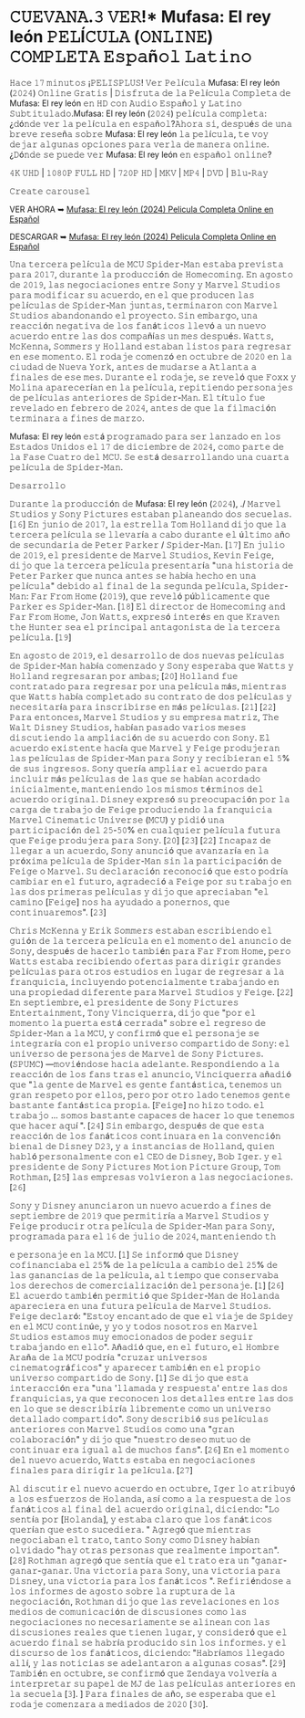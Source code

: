 # 𝙲𝚄𝙴𝚅𝙰𝙽𝙰.𝟹 𝚅𝙴𝚁!* Mufasa: El rey león 𝙿𝙴𝙻Í𝙲𝚄𝙻𝙰 (𝙾𝙽𝙻𝙸𝙽𝙴) 𝙲𝙾𝙼𝙿𝙻𝙴𝚃𝙰 𝙴𝚜𝚙𝚊ñ𝚘𝚕 𝙻𝚊𝚝𝚒𝚗𝚘

𝙷𝚊𝚌𝚎 𝟷𝟽 𝚖𝚒𝚗𝚞𝚝𝚘𝚜 ¡𝙿𝙴𝙻𝙸𝚂𝙿𝙻𝚄𝚂! 𝚅𝚎𝚛 𝙿𝚎𝚕í𝚌𝚞𝚕𝚊 Mufasa: El rey león (𝟸𝟶𝟸𝟺) 𝙾𝚗𝚕𝚒𝚗𝚎 𝙶𝚛𝚊𝚝𝚒𝚜 | 𝙳𝚒𝚜𝚏𝚛𝚞𝚝𝚊 𝚍𝚎 𝚕𝚊 𝙿𝚎𝚕í𝚌𝚞𝚕𝚊 𝙲𝚘𝚖𝚙𝚕𝚎𝚝𝚊 𝚍𝚎 Mufasa: El rey león 𝚎𝚗 𝙷𝙳 𝚌𝚘𝚗 𝙰𝚞𝚍𝚒𝚘 𝙴𝚜𝚙𝚊ñ𝚘𝚕 𝚢 𝙻𝚊𝚝𝚒𝚗𝚘 𝚂𝚞𝚋𝚝𝚒𝚝𝚞𝚕𝚊𝚍𝚘.Mufasa: El rey león (𝟸𝟶𝟸𝟺) 𝚙𝚎𝚕í𝚌𝚞𝚕𝚊 𝚌𝚘𝚖𝚙𝚕𝚎𝚝𝚊: ¿𝚍ó𝚗𝚍𝚎 𝚟𝚎𝚛 𝚕𝚊 𝚙𝚎𝚕í𝚌𝚞𝚕𝚊 𝚎𝚗 𝚎𝚜𝚙𝚊ñ𝚘𝚕?𝙰𝚑𝚘𝚛𝚊 𝚜𝚒, 𝚍𝚎𝚜𝚙𝚞é𝚜 𝚍𝚎 𝚞𝚗𝚊 𝚋𝚛𝚎𝚟𝚎 𝚛𝚎𝚜𝚎ñ𝚊 𝚜𝚘𝚋𝚛𝚎 Mufasa: El rey león 𝚕𝚊 𝚙𝚎𝚕í𝚌𝚞𝚕𝚊, 𝚝𝚎 𝚟𝚘𝚢 𝚍𝚎𝚓𝚊𝚛 𝚊𝚕𝚐𝚞𝚗𝚊𝚜 𝚘𝚙𝚌𝚒𝚘𝚗𝚎𝚜 𝚙𝚊𝚛𝚊 𝚟𝚎𝚛𝚕𝚊 𝚍𝚎 𝚖𝚊𝚗𝚎𝚛𝚊 𝚘𝚗𝚕𝚒𝚗𝚎.¿𝙳ó𝚗𝚍𝚎 𝚜𝚎 𝚙𝚞𝚎𝚍𝚎 𝚟𝚎𝚛 Mufasa: El rey león 𝚎𝚗 𝚎𝚜𝚙𝚊ñ𝚘𝚕 𝚘𝚗𝚕𝚒𝚗𝚎?

𝟺𝙺 𝚄𝙷𝙳 | 𝟷𝟶𝟾𝟶𝙿 𝙵𝚄𝙻𝙻 𝙷𝙳 | 𝟽𝟸𝟶𝙿 𝙷𝙳 | 𝙼𝙺𝚅 | 𝙼𝙿𝟺 | 𝙳𝚅𝙳 | 𝙱𝚕𝚞-𝚁𝚊𝚢

𝙲𝚛𝚎𝚊𝚝𝚎 𝚌𝚊𝚛𝚘𝚞𝚜𝚎𝚕

VER AHORA ➥ [Mufasa: El rey león (2024) Pelicula Completa Online en Español](https://mediaonestream.com/es/movie/762509/mufasa-the-lion-king.git)

DESCARGAR ➥ [Mufasa: El rey león (2024) Pelicula Completa Online en Español](https://mediaonestream.com/es/movie/762509/mufasa-the-lion-king.git)

𝚄𝚗𝚊 𝚝𝚎𝚛𝚌𝚎𝚛𝚊 𝚙𝚎𝚕í𝚌𝚞𝚕𝚊 𝚍𝚎 𝙼𝙲𝚄 𝚂𝚙𝚒𝚍𝚎𝚛-𝙼𝚊𝚗 𝚎𝚜𝚝𝚊𝚋𝚊 𝚙𝚛𝚎𝚟𝚒𝚜𝚝𝚊 𝚙𝚊𝚛𝚊 𝟸𝟶𝟷𝟽, 𝚍𝚞𝚛𝚊𝚗𝚝𝚎 𝚕𝚊 𝚙𝚛𝚘𝚍𝚞𝚌𝚌𝚒ó𝚗 𝚍𝚎 𝙷𝚘𝚖𝚎𝚌𝚘𝚖𝚒𝚗𝚐. 𝙴𝚗 𝚊𝚐𝚘𝚜𝚝𝚘 𝚍𝚎 𝟸𝟶𝟷𝟿, 𝚕𝚊𝚜 𝚗𝚎𝚐𝚘𝚌𝚒𝚊𝚌𝚒𝚘𝚗𝚎𝚜 𝚎𝚗𝚝𝚛𝚎 𝚂𝚘𝚗𝚢 𝚢 𝙼𝚊𝚛𝚟𝚎𝚕 𝚂𝚝𝚞𝚍𝚒𝚘𝚜 𝚙𝚊𝚛𝚊 𝚖𝚘𝚍𝚒𝚏𝚒𝚌𝚊𝚛 𝚜𝚞 𝚊𝚌𝚞𝚎𝚛𝚍𝚘, 𝚎𝚗 𝚎𝚕 𝚚𝚞𝚎 𝚙𝚛𝚘𝚍𝚞𝚌𝚎𝚗 𝚕𝚊𝚜 𝚙𝚎𝚕í𝚌𝚞𝚕𝚊𝚜 𝚍𝚎 𝚂𝚙𝚒𝚍𝚎𝚛-𝙼𝚊𝚗 𝚓𝚞𝚗𝚝𝚊𝚜, 𝚝𝚎𝚛𝚖𝚒𝚗𝚊𝚛𝚘𝚗 𝚌𝚘𝚗 𝙼𝚊𝚛𝚟𝚎𝚕 𝚂𝚝𝚞𝚍𝚒𝚘𝚜 𝚊𝚋𝚊𝚗𝚍𝚘𝚗𝚊𝚗𝚍𝚘 𝚎𝚕 𝚙𝚛𝚘𝚢𝚎𝚌𝚝𝚘. 𝚂𝚒𝚗 𝚎𝚖𝚋𝚊𝚛𝚐𝚘, 𝚞𝚗𝚊 𝚛𝚎𝚊𝚌𝚌𝚒ó𝚗 𝚗𝚎𝚐𝚊𝚝𝚒𝚟𝚊 𝚍𝚎 𝚕𝚘𝚜 𝚏𝚊𝚗á𝚝𝚒𝚌𝚘𝚜 𝚕𝚕𝚎𝚟ó 𝚊 𝚞𝚗 𝚗𝚞𝚎𝚟𝚘 𝚊𝚌𝚞𝚎𝚛𝚍𝚘 𝚎𝚗𝚝𝚛𝚎 𝚕𝚊𝚜 𝚍𝚘𝚜 𝚌𝚘𝚖𝚙𝚊ñí𝚊𝚜 𝚞𝚗 𝚖𝚎𝚜 𝚍𝚎𝚜𝚙𝚞é𝚜. 𝚆𝚊𝚝𝚝𝚜, 𝙼𝚌𝙺𝚎𝚗𝚗𝚊, 𝚂𝚘𝚖𝚖𝚎𝚛𝚜 𝚢 𝙷𝚘𝚕𝚕𝚊𝚗𝚍 𝚎𝚜𝚝𝚊𝚋𝚊𝚗 𝚕𝚒𝚜𝚝𝚘𝚜 𝚙𝚊𝚛𝚊 𝚛𝚎𝚐𝚛𝚎𝚜𝚊𝚛 𝚎𝚗 𝚎𝚜𝚎 𝚖𝚘𝚖𝚎𝚗𝚝𝚘. 𝙴𝚕 𝚛𝚘𝚍𝚊𝚓𝚎 𝚌𝚘𝚖𝚎𝚗𝚣ó 𝚎𝚗 𝚘𝚌𝚝𝚞𝚋𝚛𝚎 𝚍𝚎 𝟸𝟶𝟸𝟶 𝚎𝚗 𝚕𝚊 𝚌𝚒𝚞𝚍𝚊𝚍 𝚍𝚎 𝙽𝚞𝚎𝚟𝚊 𝚈𝚘𝚛𝚔, 𝚊𝚗𝚝𝚎𝚜 𝚍𝚎 𝚖𝚞𝚍𝚊𝚛𝚜𝚎 𝚊 𝙰𝚝𝚕𝚊𝚗𝚝𝚊 𝚊 𝚏𝚒𝚗𝚊𝚕𝚎𝚜 𝚍𝚎 𝚎𝚜𝚎 𝚖𝚎𝚜. 𝙳𝚞𝚛𝚊𝚗𝚝𝚎 𝚎𝚕 𝚛𝚘𝚍𝚊𝚓𝚎, 𝚜𝚎 𝚛𝚎𝚟𝚎𝚕ó 𝚚𝚞𝚎 𝙵𝚘𝚡𝚡 𝚢 𝙼𝚘𝚕𝚒𝚗𝚊 𝚊𝚙𝚊𝚛𝚎𝚌𝚎𝚛í𝚊𝚗 𝚎𝚗 𝚕𝚊 𝚙𝚎𝚕í𝚌𝚞𝚕𝚊, 𝚛𝚎𝚙𝚒𝚝𝚒𝚎𝚗𝚍𝚘 𝚙𝚎𝚛𝚜𝚘𝚗𝚊𝚓𝚎𝚜 𝚍𝚎 𝚙𝚎𝚕í𝚌𝚞𝚕𝚊𝚜 𝚊𝚗𝚝𝚎𝚛𝚒𝚘𝚛𝚎𝚜 𝚍𝚎 𝚂𝚙𝚒𝚍𝚎𝚛-𝙼𝚊𝚗. 𝙴𝚕 𝚝í𝚝𝚞𝚕𝚘 𝚏𝚞𝚎 𝚛𝚎𝚟𝚎𝚕𝚊𝚍𝚘 𝚎𝚗 𝚏𝚎𝚋𝚛𝚎𝚛𝚘 𝚍𝚎 𝟸𝟶𝟸𝟺, 𝚊𝚗𝚝𝚎𝚜 𝚍𝚎 𝚚𝚞𝚎 𝚕𝚊 𝚏𝚒𝚕𝚖𝚊𝚌𝚒ó𝚗 𝚝𝚎𝚛𝚖𝚒𝚗𝚊𝚛𝚊 𝚊 𝚏𝚒𝚗𝚎𝚜 𝚍𝚎 𝚖𝚊𝚛𝚣𝚘.

Mufasa: El rey león 𝚎𝚜𝚝á 𝚙𝚛𝚘𝚐𝚛𝚊𝚖𝚊𝚍𝚘 𝚙𝚊𝚛𝚊 𝚜𝚎𝚛 𝚕𝚊𝚗𝚣𝚊𝚍𝚘 𝚎𝚗 𝚕𝚘𝚜 𝙴𝚜𝚝𝚊𝚍𝚘𝚜 𝚄𝚗𝚒𝚍𝚘𝚜 𝚎𝚕 𝟷𝟽 𝚍𝚎 𝚍𝚒𝚌𝚒𝚎𝚖𝚋𝚛𝚎 𝚍𝚎 𝟸𝟶𝟸𝟺, 𝚌𝚘𝚖𝚘 𝚙𝚊𝚛𝚝𝚎 𝚍𝚎 𝚕𝚊 𝙵𝚊𝚜𝚎 𝙲𝚞𝚊𝚝𝚛𝚘 𝚍𝚎𝚕 𝙼𝙲𝚄. 𝚂𝚎 𝚎𝚜𝚝á 𝚍𝚎𝚜𝚊𝚛𝚛𝚘𝚕𝚕𝚊𝚗𝚍𝚘 𝚞𝚗𝚊 𝚌𝚞𝚊𝚛𝚝𝚊 𝚙𝚎𝚕í𝚌𝚞𝚕𝚊 𝚍𝚎 𝚂𝚙𝚒𝚍𝚎𝚛-𝙼𝚊𝚗.

𝙳𝚎𝚜𝚊𝚛𝚛𝚘𝚕𝚕𝚘

𝙳𝚞𝚛𝚊𝚗𝚝𝚎 𝚕𝚊 𝚙𝚛𝚘𝚍𝚞𝚌𝚌𝚒ó𝚗 𝚍𝚎 Mufasa: El rey león (𝟸𝟶𝟸𝟺), ./ 𝙼𝚊𝚛𝚟𝚎𝚕 𝚂𝚝𝚞𝚍𝚒𝚘𝚜 𝚢 𝚂𝚘𝚗𝚢 𝙿𝚒𝚌𝚝𝚞𝚛𝚎𝚜 𝚎𝚜𝚝𝚊𝚋𝚊𝚗 𝚙𝚕𝚊𝚗𝚎𝚊𝚗𝚍𝚘 𝚍𝚘𝚜 𝚜𝚎𝚌𝚞𝚎𝚕𝚊𝚜. [𝟷𝟼] 𝙴𝚗 𝚓𝚞𝚗𝚒𝚘 𝚍𝚎 𝟸𝟶𝟷𝟽, 𝚕𝚊 𝚎𝚜𝚝𝚛𝚎𝚕𝚕𝚊 𝚃𝚘𝚖 𝙷𝚘𝚕𝚕𝚊𝚗𝚍 𝚍𝚒𝚓𝚘 𝚚𝚞𝚎 𝚕𝚊 𝚝𝚎𝚛𝚌𝚎𝚛𝚊 𝚙𝚎𝚕í𝚌𝚞𝚕𝚊 𝚜𝚎 𝚕𝚕𝚎𝚟𝚊𝚛í𝚊 𝚊 𝚌𝚊𝚋𝚘 𝚍𝚞𝚛𝚊𝚗𝚝𝚎 𝚎𝚕 ú𝚕𝚝𝚒𝚖𝚘 𝚊ñ𝚘 𝚍𝚎 𝚜𝚎𝚌𝚞𝚗𝚍𝚊𝚛𝚒𝚊 𝚍𝚎 𝙿𝚎𝚝𝚎𝚛 𝙿𝚊𝚛𝚔𝚎𝚛 / 𝚂𝚙𝚒𝚍𝚎𝚛-𝙼𝚊𝚗. [𝟷𝟽] 𝙴𝚗 𝚓𝚞𝚕𝚒𝚘 𝚍𝚎 𝟸𝟶𝟷𝟿, 𝚎𝚕 𝚙𝚛𝚎𝚜𝚒𝚍𝚎𝚗𝚝𝚎 𝚍𝚎 𝙼𝚊𝚛𝚟𝚎𝚕 𝚂𝚝𝚞𝚍𝚒𝚘𝚜, 𝙺𝚎𝚟𝚒𝚗 𝙵𝚎𝚒𝚐𝚎, 𝚍𝚒𝚓𝚘 𝚚𝚞𝚎 𝚕𝚊 𝚝𝚎𝚛𝚌𝚎𝚛𝚊 𝚙𝚎𝚕í𝚌𝚞𝚕𝚊 𝚙𝚛𝚎𝚜𝚎𝚗𝚝𝚊𝚛í𝚊 "𝚞𝚗𝚊 𝚑𝚒𝚜𝚝𝚘𝚛𝚒𝚊 𝚍𝚎 𝙿𝚎𝚝𝚎𝚛 𝙿𝚊𝚛𝚔𝚎𝚛 𝚚𝚞𝚎 𝚗𝚞𝚗𝚌𝚊 𝚊𝚗𝚝𝚎𝚜 𝚜𝚎 𝚑𝚊𝚋í𝚊 𝚑𝚎𝚌𝚑𝚘 𝚎𝚗 𝚞𝚗𝚊 𝚙𝚎𝚕í𝚌𝚞𝚕𝚊" 𝚍𝚎𝚋𝚒𝚍𝚘 𝚊𝚕 𝚏𝚒𝚗𝚊𝚕 𝚍𝚎 𝚕𝚊 𝚜𝚎𝚐𝚞𝚗𝚍𝚊 𝚙𝚎𝚕í𝚌𝚞𝚕𝚊, 𝚂𝚙𝚒𝚍𝚎𝚛-𝙼𝚊𝚗: 𝙵𝚊𝚛 𝙵𝚛𝚘𝚖 𝙷𝚘𝚖𝚎 (𝟸𝟶𝟷𝟿), 𝚚𝚞𝚎 𝚛𝚎𝚟𝚎𝚕ó 𝚙ú𝚋𝚕𝚒𝚌𝚊𝚖𝚎𝚗𝚝𝚎 𝚚𝚞𝚎 𝙿𝚊𝚛𝚔𝚎𝚛 𝚎𝚜 𝚂𝚙𝚒𝚍𝚎𝚛-𝙼𝚊𝚗. [𝟷𝟾] 𝙴𝚕 𝚍𝚒𝚛𝚎𝚌𝚝𝚘𝚛 𝚍𝚎 𝙷𝚘𝚖𝚎𝚌𝚘𝚖𝚒𝚗𝚐 𝚊𝚗𝚍 𝙵𝚊𝚛 𝙵𝚛𝚘𝚖 𝙷𝚘𝚖𝚎, 𝙹𝚘𝚗 𝚆𝚊𝚝𝚝𝚜, 𝚎𝚡𝚙𝚛𝚎𝚜ó 𝚒𝚗𝚝𝚎𝚛é𝚜 𝚎𝚗 𝚚𝚞𝚎 𝙺𝚛𝚊𝚟𝚎𝚗 𝚝𝚑𝚎 𝙷𝚞𝚗𝚝𝚎𝚛 𝚜𝚎𝚊 𝚎𝚕 𝚙𝚛𝚒𝚗𝚌𝚒𝚙𝚊𝚕 𝚊𝚗𝚝𝚊𝚐𝚘𝚗𝚒𝚜𝚝𝚊 𝚍𝚎 𝚕𝚊 𝚝𝚎𝚛𝚌𝚎𝚛𝚊 𝚙𝚎𝚕í𝚌𝚞𝚕𝚊. [𝟷𝟿]

𝙴𝚗 𝚊𝚐𝚘𝚜𝚝𝚘 𝚍𝚎 𝟸𝟶𝟷𝟿, 𝚎𝚕 𝚍𝚎𝚜𝚊𝚛𝚛𝚘𝚕𝚕𝚘 𝚍𝚎 𝚍𝚘𝚜 𝚗𝚞𝚎𝚟𝚊𝚜 𝚙𝚎𝚕í𝚌𝚞𝚕𝚊𝚜 𝚍𝚎 𝚂𝚙𝚒𝚍𝚎𝚛-𝙼𝚊𝚗 𝚑𝚊𝚋í𝚊 𝚌𝚘𝚖𝚎𝚗𝚣𝚊𝚍𝚘 𝚢 𝚂𝚘𝚗𝚢 𝚎𝚜𝚙𝚎𝚛𝚊𝚋𝚊 𝚚𝚞𝚎 𝚆𝚊𝚝𝚝𝚜 𝚢 𝙷𝚘𝚕𝚕𝚊𝚗𝚍 𝚛𝚎𝚐𝚛𝚎𝚜𝚊𝚛𝚊𝚗 𝚙𝚘𝚛 𝚊𝚖𝚋𝚊𝚜; [𝟸𝟶] 𝙷𝚘𝚕𝚕𝚊𝚗𝚍 𝚏𝚞𝚎 𝚌𝚘𝚗𝚝𝚛𝚊𝚝𝚊𝚍𝚘 𝚙𝚊𝚛𝚊 𝚛𝚎𝚐𝚛𝚎𝚜𝚊𝚛 𝚙𝚘𝚛 𝚞𝚗𝚊 𝚙𝚎𝚕í𝚌𝚞𝚕𝚊 𝚖á𝚜, 𝚖𝚒𝚎𝚗𝚝𝚛𝚊𝚜 𝚚𝚞𝚎 𝚆𝚊𝚝𝚝𝚜 𝚑𝚊𝚋í𝚊 𝚌𝚘𝚖𝚙𝚕𝚎𝚝𝚊𝚍𝚘 𝚜𝚞 𝚌𝚘𝚗𝚝𝚛𝚊𝚝𝚘 𝚍𝚎 𝚍𝚘𝚜 𝚙𝚎𝚕í𝚌𝚞𝚕𝚊𝚜 𝚢 𝚗𝚎𝚌𝚎𝚜𝚒𝚝𝚊𝚛í𝚊 𝚙𝚊𝚛𝚊 𝚒𝚗𝚜𝚌𝚛𝚒𝚋𝚒𝚛𝚜𝚎 𝚎𝚗 𝚖á𝚜 𝚙𝚎𝚕í𝚌𝚞𝚕𝚊𝚜. [𝟸𝟷] [𝟸𝟸] 𝙿𝚊𝚛𝚊 𝚎𝚗𝚝𝚘𝚗𝚌𝚎𝚜, 𝙼𝚊𝚛𝚟𝚎𝚕 𝚂𝚝𝚞𝚍𝚒𝚘𝚜 𝚢 𝚜𝚞 𝚎𝚖𝚙𝚛𝚎𝚜𝚊 𝚖𝚊𝚝𝚛𝚒𝚣, 𝚃𝚑𝚎 𝚆𝚊𝚕𝚝 𝙳𝚒𝚜𝚗𝚎𝚢 𝚂𝚝𝚞𝚍𝚒𝚘𝚜, 𝚑𝚊𝚋í𝚊𝚗 𝚙𝚊𝚜𝚊𝚍𝚘 𝚟𝚊𝚛𝚒𝚘𝚜 𝚖𝚎𝚜𝚎𝚜 𝚍𝚒𝚜𝚌𝚞𝚝𝚒𝚎𝚗𝚍𝚘 𝚕𝚊 𝚊𝚖𝚙𝚕𝚒𝚊𝚌𝚒ó𝚗 𝚍𝚎 𝚜𝚞 𝚊𝚌𝚞𝚎𝚛𝚍𝚘 𝚌𝚘𝚗 𝚂𝚘𝚗𝚢. 𝙴𝚕 𝚊𝚌𝚞𝚎𝚛𝚍𝚘 𝚎𝚡𝚒𝚜𝚝𝚎𝚗𝚝𝚎 𝚑𝚊𝚌í𝚊 𝚚𝚞𝚎 𝙼𝚊𝚛𝚟𝚎𝚕 𝚢 𝙵𝚎𝚒𝚐𝚎 𝚙𝚛𝚘𝚍𝚞𝚓𝚎𝚛𝚊𝚗 𝚕𝚊𝚜 𝚙𝚎𝚕í𝚌𝚞𝚕𝚊𝚜 𝚍𝚎 𝚂𝚙𝚒𝚍𝚎𝚛-𝙼𝚊𝚗 𝚙𝚊𝚛𝚊 𝚂𝚘𝚗𝚢 𝚢 𝚛𝚎𝚌𝚒𝚋𝚒𝚎𝚛𝚊𝚗 𝚎𝚕 𝟻% 𝚍𝚎 𝚜𝚞𝚜 𝚒𝚗𝚐𝚛𝚎𝚜𝚘𝚜. 𝚂𝚘𝚗𝚢 𝚚𝚞𝚎𝚛í𝚊 𝚊𝚖𝚙𝚕𝚒𝚊𝚛 𝚎𝚕 𝚊𝚌𝚞𝚎𝚛𝚍𝚘 𝚙𝚊𝚛𝚊 𝚒𝚗𝚌𝚕𝚞𝚒𝚛 𝚖á𝚜 𝚙𝚎𝚕í𝚌𝚞𝚕𝚊𝚜 𝚍𝚎 𝚕𝚊𝚜 𝚚𝚞𝚎 𝚜𝚎 𝚑𝚊𝚋í𝚊𝚗 𝚊𝚌𝚘𝚛𝚍𝚊𝚍𝚘 𝚒𝚗𝚒𝚌𝚒𝚊𝚕𝚖𝚎𝚗𝚝𝚎, 𝚖𝚊𝚗𝚝𝚎𝚗𝚒𝚎𝚗𝚍𝚘 𝚕𝚘𝚜 𝚖𝚒𝚜𝚖𝚘𝚜 𝚝é𝚛𝚖𝚒𝚗𝚘𝚜 𝚍𝚎𝚕 𝚊𝚌𝚞𝚎𝚛𝚍𝚘 𝚘𝚛𝚒𝚐𝚒𝚗𝚊𝚕. 𝙳𝚒𝚜𝚗𝚎𝚢 𝚎𝚡𝚙𝚛𝚎𝚜ó 𝚜𝚞 𝚙𝚛𝚎𝚘𝚌𝚞𝚙𝚊𝚌𝚒ó𝚗 𝚙𝚘𝚛 𝚕𝚊 𝚌𝚊𝚛𝚐𝚊 𝚍𝚎 𝚝𝚛𝚊𝚋𝚊𝚓𝚘 𝚍𝚎 𝙵𝚎𝚒𝚐𝚎 𝚙𝚛𝚘𝚍𝚞𝚌𝚒𝚎𝚗𝚍𝚘 𝚕𝚊 𝚏𝚛𝚊𝚗𝚚𝚞𝚒𝚌𝚒𝚊 𝙼𝚊𝚛𝚟𝚎𝚕 𝙲𝚒𝚗𝚎𝚖𝚊𝚝𝚒𝚌 𝚄𝚗𝚒𝚟𝚎𝚛𝚜𝚎 (𝙼𝙲𝚄) 𝚢 𝚙𝚒𝚍𝚒ó 𝚞𝚗𝚊 𝚙𝚊𝚛𝚝𝚒𝚌𝚒𝚙𝚊𝚌𝚒ó𝚗 𝚍𝚎𝚕 𝟸𝟻-𝟻𝟶% 𝚎𝚗 𝚌𝚞𝚊𝚕𝚚𝚞𝚒𝚎𝚛 𝚙𝚎𝚕í𝚌𝚞𝚕𝚊 𝚏𝚞𝚝𝚞𝚛𝚊 𝚚𝚞𝚎 𝙵𝚎𝚒𝚐𝚎 𝚙𝚛𝚘𝚍𝚞𝚓𝚎𝚛𝚊 𝚙𝚊𝚛𝚊 𝚂𝚘𝚗𝚢. [𝟸𝟶] [𝟸𝟹] [𝟸𝟸] 𝙸𝚗𝚌𝚊𝚙𝚊𝚣 𝚍𝚎 𝚕𝚕𝚎𝚐𝚊𝚛 𝚊 𝚞𝚗 𝚊𝚌𝚞𝚎𝚛𝚍𝚘, 𝚂𝚘𝚗𝚢 𝚊𝚗𝚞𝚗𝚌𝚒ó 𝚚𝚞𝚎 𝚊𝚟𝚊𝚗𝚣𝚊𝚛í𝚊 𝚎𝚗 𝚕𝚊 𝚙𝚛ó𝚡𝚒𝚖𝚊 𝚙𝚎𝚕í𝚌𝚞𝚕𝚊 𝚍𝚎 𝚂𝚙𝚒𝚍𝚎𝚛-𝙼𝚊𝚗 𝚜𝚒𝚗 𝚕𝚊 𝚙𝚊𝚛𝚝𝚒𝚌𝚒𝚙𝚊𝚌𝚒ó𝚗 𝚍𝚎 𝙵𝚎𝚒𝚐𝚎 𝚘 𝙼𝚊𝚛𝚟𝚎𝚕. 𝚂𝚞 𝚍𝚎𝚌𝚕𝚊𝚛𝚊𝚌𝚒ó𝚗 𝚛𝚎𝚌𝚘𝚗𝚘𝚌𝚒ó 𝚚𝚞𝚎 𝚎𝚜𝚝𝚘 𝚙𝚘𝚍𝚛í𝚊 𝚌𝚊𝚖𝚋𝚒𝚊𝚛 𝚎𝚗 𝚎𝚕 𝚏𝚞𝚝𝚞𝚛𝚘, 𝚊𝚐𝚛𝚊𝚍𝚎𝚌𝚒ó 𝚊 𝙵𝚎𝚒𝚐𝚎 𝚙𝚘𝚛 𝚜𝚞 𝚝𝚛𝚊𝚋𝚊𝚓𝚘 𝚎𝚗 𝚕𝚊𝚜 𝚍𝚘𝚜 𝚙𝚛𝚒𝚖𝚎𝚛𝚊𝚜 𝚙𝚎𝚕í𝚌𝚞𝚕𝚊𝚜 𝚢 𝚍𝚒𝚓𝚘 𝚚𝚞𝚎 𝚊𝚙𝚛𝚎𝚌𝚒𝚊𝚋𝚊𝚗 "𝚎𝚕 𝚌𝚊𝚖𝚒𝚗𝚘 [𝙵𝚎𝚒𝚐𝚎] 𝚗𝚘𝚜 𝚑𝚊 𝚊𝚢𝚞𝚍𝚊𝚍𝚘 𝚊 𝚙𝚘𝚗𝚎𝚛𝚗𝚘𝚜, 𝚚𝚞𝚎 𝚌𝚘𝚗𝚝𝚒𝚗𝚞𝚊𝚛𝚎𝚖𝚘𝚜". [𝟸𝟹]

𝙲𝚑𝚛𝚒𝚜 𝙼𝚌𝙺𝚎𝚗𝚗𝚊 𝚢 𝙴𝚛𝚒𝚔 𝚂𝚘𝚖𝚖𝚎𝚛𝚜 𝚎𝚜𝚝𝚊𝚋𝚊𝚗 𝚎𝚜𝚌𝚛𝚒𝚋𝚒𝚎𝚗𝚍𝚘 𝚎𝚕 𝚐𝚞𝚒ó𝚗 𝚍𝚎 𝚕𝚊 𝚝𝚎𝚛𝚌𝚎𝚛𝚊 𝚙𝚎𝚕í𝚌𝚞𝚕𝚊 𝚎𝚗 𝚎𝚕 𝚖𝚘𝚖𝚎𝚗𝚝𝚘 𝚍𝚎𝚕 𝚊𝚗𝚞𝚗𝚌𝚒𝚘 𝚍𝚎 𝚂𝚘𝚗𝚢, 𝚍𝚎𝚜𝚙𝚞é𝚜 𝚍𝚎 𝚑𝚊𝚌𝚎𝚛𝚕𝚘 𝚝𝚊𝚖𝚋𝚒é𝚗 𝚙𝚊𝚛𝚊 𝙵𝚊𝚛 𝙵𝚛𝚘𝚖 𝙷𝚘𝚖𝚎, 𝚙𝚎𝚛𝚘 𝚆𝚊𝚝𝚝𝚜 𝚎𝚜𝚝𝚊𝚋𝚊 𝚛𝚎𝚌𝚒𝚋𝚒𝚎𝚗𝚍𝚘 𝚘𝚏𝚎𝚛𝚝𝚊𝚜 𝚙𝚊𝚛𝚊 𝚍𝚒𝚛𝚒𝚐𝚒𝚛 𝚐𝚛𝚊𝚗𝚍𝚎𝚜 𝚙𝚎𝚕í𝚌𝚞𝚕𝚊𝚜 𝚙𝚊𝚛𝚊 𝚘𝚝𝚛𝚘𝚜 𝚎𝚜𝚝𝚞𝚍𝚒𝚘𝚜 𝚎𝚗 𝚕𝚞𝚐𝚊𝚛 𝚍𝚎 𝚛𝚎𝚐𝚛𝚎𝚜𝚊𝚛 𝚊 𝚕𝚊 𝚏𝚛𝚊𝚗𝚚𝚞𝚒𝚌𝚒𝚊, 𝚒𝚗𝚌𝚕𝚞𝚢𝚎𝚗𝚍𝚘 𝚙𝚘𝚝𝚎𝚗𝚌𝚒𝚊𝚕𝚖𝚎𝚗𝚝𝚎 𝚝𝚛𝚊𝚋𝚊𝚓𝚊𝚗𝚍𝚘 𝚎𝚗 𝚞𝚗𝚊 𝚙𝚛𝚘𝚙𝚒𝚎𝚍𝚊𝚍 𝚍𝚒𝚏𝚎𝚛𝚎𝚗𝚝𝚎 𝚙𝚊𝚛𝚊 𝙼𝚊𝚛𝚟𝚎𝚕 𝚂𝚝𝚞𝚍𝚒𝚘𝚜 𝚢 𝙵𝚎𝚒𝚐𝚎. [𝟸𝟸] 𝙴𝚗 𝚜𝚎𝚙𝚝𝚒𝚎𝚖𝚋𝚛𝚎, 𝚎𝚕 𝚙𝚛𝚎𝚜𝚒𝚍𝚎𝚗𝚝𝚎 𝚍𝚎 𝚂𝚘𝚗𝚢 𝙿𝚒𝚌𝚝𝚞𝚛𝚎𝚜 𝙴𝚗𝚝𝚎𝚛𝚝𝚊𝚒𝚗𝚖𝚎𝚗𝚝, 𝚃𝚘𝚗𝚢 𝚅𝚒𝚗𝚌𝚒𝚚𝚞𝚎𝚛𝚛𝚊, 𝚍𝚒𝚓𝚘 𝚚𝚞𝚎 "𝚙𝚘𝚛 𝚎𝚕 𝚖𝚘𝚖𝚎𝚗𝚝𝚘 𝚕𝚊 𝚙𝚞𝚎𝚛𝚝𝚊 𝚎𝚜𝚝á 𝚌𝚎𝚛𝚛𝚊𝚍𝚊" 𝚜𝚘𝚋𝚛𝚎 𝚎𝚕 𝚛𝚎𝚐𝚛𝚎𝚜𝚘 𝚍𝚎 𝚂𝚙𝚒𝚍𝚎𝚛-𝙼𝚊𝚗 𝚊 𝚕𝚊 𝙼𝙲𝚄, 𝚢 𝚌𝚘𝚗𝚏𝚒𝚛𝚖ó 𝚚𝚞𝚎 𝚎𝚕 𝚙𝚎𝚛𝚜𝚘𝚗𝚊𝚓𝚎 𝚜𝚎 𝚒𝚗𝚝𝚎𝚐𝚛𝚊𝚛í𝚊 𝚌𝚘𝚗 𝚎𝚕 𝚙𝚛𝚘𝚙𝚒𝚘 𝚞𝚗𝚒𝚟𝚎𝚛𝚜𝚘 𝚌𝚘𝚖𝚙𝚊𝚛𝚝𝚒𝚍𝚘 𝚍𝚎 𝚂𝚘𝚗𝚢: 𝚎𝚕 𝚞𝚗𝚒𝚟𝚎𝚛𝚜𝚘 𝚍𝚎 𝚙𝚎𝚛𝚜𝚘𝚗𝚊𝚓𝚎𝚜 𝚍𝚎 𝙼𝚊𝚛𝚟𝚎𝚕 𝚍𝚎 𝚂𝚘𝚗𝚢 𝙿𝚒𝚌𝚝𝚞𝚛𝚎𝚜. (𝚂𝙿𝚄𝙼𝙲) —𝚖𝚘𝚟𝚒é𝚗𝚍𝚘𝚜𝚎 𝚑𝚊𝚌𝚒𝚊 𝚊𝚍𝚎𝚕𝚊𝚗𝚝𝚎. 𝚁𝚎𝚜𝚙𝚘𝚗𝚍𝚒𝚎𝚗𝚍𝚘 𝚊 𝚕𝚊 𝚛𝚎𝚊𝚌𝚌𝚒ó𝚗 𝚍𝚎 𝚕𝚘𝚜 𝚏𝚊𝚗𝚜 𝚝𝚛𝚊𝚜 𝚎𝚕 𝚊𝚗𝚞𝚗𝚌𝚒𝚘, 𝚅𝚒𝚗𝚌𝚒𝚚𝚞𝚎𝚛𝚛𝚊 𝚊ñ𝚊𝚍𝚒ó 𝚚𝚞𝚎 "𝚕𝚊 𝚐𝚎𝚗𝚝𝚎 𝚍𝚎 𝙼𝚊𝚛𝚟𝚎𝚕 𝚎𝚜 𝚐𝚎𝚗𝚝𝚎 𝚏𝚊𝚗𝚝á𝚜𝚝𝚒𝚌𝚊, 𝚝𝚎𝚗𝚎𝚖𝚘𝚜 𝚞𝚗 𝚐𝚛𝚊𝚗 𝚛𝚎𝚜𝚙𝚎𝚝𝚘 𝚙𝚘𝚛 𝚎𝚕𝚕𝚘𝚜, 𝚙𝚎𝚛𝚘 𝚙𝚘𝚛 𝚘𝚝𝚛𝚘 𝚕𝚊𝚍𝚘 𝚝𝚎𝚗𝚎𝚖𝚘𝚜 𝚐𝚎𝚗𝚝𝚎 𝚋𝚊𝚜𝚝𝚊𝚗𝚝𝚎 𝚏𝚊𝚗𝚝á𝚜𝚝𝚒𝚌𝚊 𝚙𝚛𝚘𝚙𝚒𝚊. [𝙵𝚎𝚒𝚐𝚎] 𝚗𝚘 𝚑𝚒𝚣𝚘 𝚝𝚘𝚍𝚘. 𝚎𝚕 𝚝𝚛𝚊𝚋𝚊𝚓𝚘 ... 𝚜𝚘𝚖𝚘𝚜 𝚋𝚊𝚜𝚝𝚊𝚗𝚝𝚎 𝚌𝚊𝚙𝚊𝚌𝚎𝚜 𝚍𝚎 𝚑𝚊𝚌𝚎𝚛 𝚕𝚘 𝚚𝚞𝚎 𝚝𝚎𝚗𝚎𝚖𝚘𝚜 𝚚𝚞𝚎 𝚑𝚊𝚌𝚎𝚛 𝚊𝚚𝚞í ". [𝟸𝟺] 𝚂𝚒𝚗 𝚎𝚖𝚋𝚊𝚛𝚐𝚘, 𝚍𝚎𝚜𝚙𝚞é𝚜 𝚍𝚎 𝚚𝚞𝚎 𝚎𝚜𝚝𝚊 𝚛𝚎𝚊𝚌𝚌𝚒ó𝚗 𝚍𝚎 𝚕𝚘𝚜 𝚏𝚊𝚗á𝚝𝚒𝚌𝚘𝚜 𝚌𝚘𝚗𝚝𝚒𝚗𝚞𝚊𝚛𝚊 𝚎𝚗 𝚕𝚊 𝚌𝚘𝚗𝚟𝚎𝚗𝚌𝚒ó𝚗 𝚋𝚒𝚎𝚗𝚊𝚕 𝚍𝚎 𝙳𝚒𝚜𝚗𝚎𝚢 𝙳𝟸𝟹, 𝚢 𝚊 𝚒𝚗𝚜𝚝𝚊𝚗𝚌𝚒𝚊𝚜 𝚍𝚎 𝙷𝚘𝚕𝚕𝚊𝚗𝚍, 𝚚𝚞𝚒𝚎𝚗 𝚑𝚊𝚋𝚕ó 𝚙𝚎𝚛𝚜𝚘𝚗𝚊𝚕𝚖𝚎𝚗𝚝𝚎 𝚌𝚘𝚗 𝚎𝚕 𝙲𝙴𝙾 𝚍𝚎 𝙳𝚒𝚜𝚗𝚎𝚢, 𝙱𝚘𝚋 𝙸𝚐𝚎𝚛. 𝚢 𝚎𝚕 𝚙𝚛𝚎𝚜𝚒𝚍𝚎𝚗𝚝𝚎 𝚍𝚎 𝚂𝚘𝚗𝚢 𝙿𝚒𝚌𝚝𝚞𝚛𝚎𝚜 𝙼𝚘𝚝𝚒𝚘𝚗 𝙿𝚒𝚌𝚝𝚞𝚛𝚎 𝙶𝚛𝚘𝚞𝚙, 𝚃𝚘𝚖 𝚁𝚘𝚝𝚑𝚖𝚊𝚗, [𝟸𝟻] 𝚕𝚊𝚜 𝚎𝚖𝚙𝚛𝚎𝚜𝚊𝚜 𝚟𝚘𝚕𝚟𝚒𝚎𝚛𝚘𝚗 𝚊 𝚕𝚊𝚜 𝚗𝚎𝚐𝚘𝚌𝚒𝚊𝚌𝚒𝚘𝚗𝚎𝚜. [𝟸𝟼]

𝚂𝚘𝚗𝚢 𝚢 𝙳𝚒𝚜𝚗𝚎𝚢 𝚊𝚗𝚞𝚗𝚌𝚒𝚊𝚛𝚘𝚗 𝚞𝚗 𝚗𝚞𝚎𝚟𝚘 𝚊𝚌𝚞𝚎𝚛𝚍𝚘 𝚊 𝚏𝚒𝚗𝚎𝚜 𝚍𝚎 𝚜𝚎𝚙𝚝𝚒𝚎𝚖𝚋𝚛𝚎 𝚍𝚎 𝟸𝟶𝟷𝟿 𝚚𝚞𝚎 𝚙𝚎𝚛𝚖𝚒𝚝𝚒𝚛í𝚊 𝚊 𝙼𝚊𝚛𝚟𝚎𝚕 𝚂𝚝𝚞𝚍𝚒𝚘𝚜 𝚢 𝙵𝚎𝚒𝚐𝚎 𝚙𝚛𝚘𝚍𝚞𝚌𝚒𝚛 𝚘𝚝𝚛𝚊 𝚙𝚎𝚕í𝚌𝚞𝚕𝚊 𝚍𝚎 𝚂𝚙𝚒𝚍𝚎𝚛-𝙼𝚊𝚗 𝚙𝚊𝚛𝚊 𝚂𝚘𝚗𝚢, 𝚙𝚛𝚘𝚐𝚛𝚊𝚖𝚊𝚍𝚊 𝚙𝚊𝚛𝚊 𝚎𝚕 𝟷𝟼 𝚍𝚎 𝚓𝚞𝚕𝚒𝚘 𝚍𝚎 𝟸𝟶𝟸𝟺, 𝚖𝚊𝚗𝚝𝚎𝚗𝚒𝚎𝚗𝚍𝚘 𝚝𝚑

𝚎 𝚙𝚎𝚛𝚜𝚘𝚗𝚊𝚓𝚎 𝚎𝚗 𝚕𝚊 𝙼𝙲𝚄. [𝟷] 𝚂𝚎 𝚒𝚗𝚏𝚘𝚛𝚖ó 𝚚𝚞𝚎 𝙳𝚒𝚜𝚗𝚎𝚢 𝚌𝚘𝚏𝚒𝚗𝚊𝚗𝚌𝚒𝚊𝚋𝚊 𝚎𝚕 𝟸𝟻% 𝚍𝚎 𝚕𝚊 𝚙𝚎𝚕í𝚌𝚞𝚕𝚊 𝚊 𝚌𝚊𝚖𝚋𝚒𝚘 𝚍𝚎𝚕 𝟸𝟻% 𝚍𝚎 𝚕𝚊𝚜 𝚐𝚊𝚗𝚊𝚗𝚌𝚒𝚊𝚜 𝚍𝚎 𝚕𝚊 𝚙𝚎𝚕í𝚌𝚞𝚕𝚊, 𝚊𝚕 𝚝𝚒𝚎𝚖𝚙𝚘 𝚚𝚞𝚎 𝚌𝚘𝚗𝚜𝚎𝚛𝚟𝚊𝚋𝚊 𝚕𝚘𝚜 𝚍𝚎𝚛𝚎𝚌𝚑𝚘𝚜 𝚍𝚎 𝚌𝚘𝚖𝚎𝚛𝚌𝚒𝚊𝚕𝚒𝚣𝚊𝚌𝚒ó𝚗 𝚍𝚎𝚕 𝚙𝚎𝚛𝚜𝚘𝚗𝚊𝚓𝚎. [𝟷] [𝟸𝟼] 𝙴𝚕 𝚊𝚌𝚞𝚎𝚛𝚍𝚘 𝚝𝚊𝚖𝚋𝚒é𝚗 𝚙𝚎𝚛𝚖𝚒𝚝𝚒ó 𝚚𝚞𝚎 𝚂𝚙𝚒𝚍𝚎𝚛-𝙼𝚊𝚗 𝚍𝚎 𝙷𝚘𝚕𝚊𝚗𝚍𝚊 𝚊𝚙𝚊𝚛𝚎𝚌𝚒𝚎𝚛𝚊 𝚎𝚗 𝚞𝚗𝚊 𝚏𝚞𝚝𝚞𝚛𝚊 𝚙𝚎𝚕í𝚌𝚞𝚕𝚊 𝚍𝚎 𝙼𝚊𝚛𝚟𝚎𝚕 𝚂𝚝𝚞𝚍𝚒𝚘𝚜. 𝙵𝚎𝚒𝚐𝚎 𝚍𝚎𝚌𝚕𝚊𝚛ó: "𝙴𝚜𝚝𝚘𝚢 𝚎𝚗𝚌𝚊𝚗𝚝𝚊𝚍𝚘 𝚍𝚎 𝚚𝚞𝚎 𝚎𝚕 𝚟𝚒𝚊𝚓𝚎 𝚍𝚎 𝚂𝚙𝚒𝚍𝚎𝚢 𝚎𝚗 𝚎𝚕 𝙼𝙲𝚄 𝚌𝚘𝚗𝚝𝚒𝚗ú𝚎, 𝚢 𝚢𝚘 𝚢 𝚝𝚘𝚍𝚘𝚜 𝚗𝚘𝚜𝚘𝚝𝚛𝚘𝚜 𝚎𝚗 𝙼𝚊𝚛𝚟𝚎𝚕 𝚂𝚝𝚞𝚍𝚒𝚘𝚜 𝚎𝚜𝚝𝚊𝚖𝚘𝚜 𝚖𝚞𝚢 𝚎𝚖𝚘𝚌𝚒𝚘𝚗𝚊𝚍𝚘𝚜 𝚍𝚎 𝚙𝚘𝚍𝚎𝚛 𝚜𝚎𝚐𝚞𝚒𝚛 𝚝𝚛𝚊𝚋𝚊𝚓𝚊𝚗𝚍𝚘 𝚎𝚗 𝚎𝚕𝚕𝚘". 𝙰ñ𝚊𝚍𝚒ó 𝚚𝚞𝚎, 𝚎𝚗 𝚎𝚕 𝚏𝚞𝚝𝚞𝚛𝚘, 𝚎𝚕 𝙷𝚘𝚖𝚋𝚛𝚎 𝙰𝚛𝚊ñ𝚊 𝚍𝚎 𝚕𝚊 𝙼𝙲𝚄 𝚙𝚘𝚍𝚛í𝚊 "𝚌𝚛𝚞𝚣𝚊𝚛 𝚞𝚗𝚒𝚟𝚎𝚛𝚜𝚘𝚜 𝚌𝚒𝚗𝚎𝚖𝚊𝚝𝚘𝚐𝚛á𝚏𝚒𝚌𝚘𝚜" 𝚢 𝚊𝚙𝚊𝚛𝚎𝚌𝚎𝚛 𝚝𝚊𝚖𝚋𝚒é𝚗 𝚎𝚗 𝚎𝚕 𝚙𝚛𝚘𝚙𝚒𝚘 𝚞𝚗𝚒𝚟𝚎𝚛𝚜𝚘 𝚌𝚘𝚖𝚙𝚊𝚛𝚝𝚒𝚍𝚘 𝚍𝚎 𝚂𝚘𝚗𝚢. [𝟷] 𝚂𝚎 𝚍𝚒𝚓𝚘 𝚚𝚞𝚎 𝚎𝚜𝚝𝚊 𝚒𝚗𝚝𝚎𝚛𝚊𝚌𝚌𝚒ó𝚗 𝚎𝚛𝚊 "𝚞𝚗𝚊 '𝚕𝚕𝚊𝚖𝚊𝚍𝚊 𝚢 𝚛𝚎𝚜𝚙𝚞𝚎𝚜𝚝𝚊' 𝚎𝚗𝚝𝚛𝚎 𝚕𝚊𝚜 𝚍𝚘𝚜 𝚏𝚛𝚊𝚗𝚚𝚞𝚒𝚌𝚒𝚊𝚜, 𝚢𝚊 𝚚𝚞𝚎 𝚛𝚎𝚌𝚘𝚗𝚘𝚌𝚎𝚗 𝚕𝚘𝚜 𝚍𝚎𝚝𝚊𝚕𝚕𝚎𝚜 𝚎𝚗𝚝𝚛𝚎 𝚕𝚊𝚜 𝚍𝚘𝚜 𝚎𝚗 𝚕𝚘 𝚚𝚞𝚎 𝚜𝚎 𝚍𝚎𝚜𝚌𝚛𝚒𝚋𝚒𝚛í𝚊 𝚕𝚒𝚋𝚛𝚎𝚖𝚎𝚗𝚝𝚎 𝚌𝚘𝚖𝚘 𝚞𝚗 𝚞𝚗𝚒𝚟𝚎𝚛𝚜𝚘 𝚍𝚎𝚝𝚊𝚕𝚕𝚊𝚍𝚘 𝚌𝚘𝚖𝚙𝚊𝚛𝚝𝚒𝚍𝚘". 𝚂𝚘𝚗𝚢 𝚍𝚎𝚜𝚌𝚛𝚒𝚋𝚒ó 𝚜𝚞𝚜 𝚙𝚎𝚕í𝚌𝚞𝚕𝚊𝚜 𝚊𝚗𝚝𝚎𝚛𝚒𝚘𝚛𝚎𝚜 𝚌𝚘𝚗 𝙼𝚊𝚛𝚟𝚎𝚕 𝚂𝚝𝚞𝚍𝚒𝚘𝚜 𝚌𝚘𝚖𝚘 𝚞𝚗𝚊 "𝚐𝚛𝚊𝚗 𝚌𝚘𝚕𝚊𝚋𝚘𝚛𝚊𝚌𝚒ó𝚗" 𝚢 𝚍𝚒𝚓𝚘 𝚚𝚞𝚎 "𝚗𝚞𝚎𝚜𝚝𝚛𝚘 𝚍𝚎𝚜𝚎𝚘 𝚖𝚞𝚝𝚞𝚘 𝚍𝚎 𝚌𝚘𝚗𝚝𝚒𝚗𝚞𝚊𝚛 𝚎𝚛𝚊 𝚒𝚐𝚞𝚊𝚕 𝚊𝚕 𝚍𝚎 𝚖𝚞𝚌𝚑𝚘𝚜 𝚏𝚊𝚗𝚜". [𝟸𝟼] 𝙴𝚗 𝚎𝚕 𝚖𝚘𝚖𝚎𝚗𝚝𝚘 𝚍𝚎𝚕 𝚗𝚞𝚎𝚟𝚘 𝚊𝚌𝚞𝚎𝚛𝚍𝚘, 𝚆𝚊𝚝𝚝𝚜 𝚎𝚜𝚝𝚊𝚋𝚊 𝚎𝚗 𝚗𝚎𝚐𝚘𝚌𝚒𝚊𝚌𝚒𝚘𝚗𝚎𝚜 𝚏𝚒𝚗𝚊𝚕𝚎𝚜 𝚙𝚊𝚛𝚊 𝚍𝚒𝚛𝚒𝚐𝚒𝚛 𝚕𝚊 𝚙𝚎𝚕í𝚌𝚞𝚕𝚊. [𝟸𝟽]

𝙰𝚕 𝚍𝚒𝚜𝚌𝚞𝚝𝚒𝚛 𝚎𝚕 𝚗𝚞𝚎𝚟𝚘 𝚊𝚌𝚞𝚎𝚛𝚍𝚘 𝚎𝚗 𝚘𝚌𝚝𝚞𝚋𝚛𝚎, 𝙸𝚐𝚎𝚛 𝚕𝚘 𝚊𝚝𝚛𝚒𝚋𝚞𝚢ó 𝚊 𝚕𝚘𝚜 𝚎𝚜𝚏𝚞𝚎𝚛𝚣𝚘𝚜 𝚍𝚎 𝙷𝚘𝚕𝚊𝚗𝚍𝚊, 𝚊𝚜í 𝚌𝚘𝚖𝚘 𝚊 𝚕𝚊 𝚛𝚎𝚜𝚙𝚞𝚎𝚜𝚝𝚊 𝚍𝚎 𝚕𝚘𝚜 𝚏𝚊𝚗á𝚝𝚒𝚌𝚘𝚜 𝚊𝚕 𝚏𝚒𝚗𝚊𝚕 𝚍𝚎𝚕 𝚊𝚌𝚞𝚎𝚛𝚍𝚘 𝚘𝚛𝚒𝚐𝚒𝚗𝚊𝚕, 𝚍𝚒𝚌𝚒𝚎𝚗𝚍𝚘: "𝙻𝚘 𝚜𝚎𝚗𝚝í𝚊 𝚙𝚘𝚛 [𝙷𝚘𝚕𝚊𝚗𝚍𝚊], 𝚢 𝚎𝚜𝚝𝚊𝚋𝚊 𝚌𝚕𝚊𝚛𝚘 𝚚𝚞𝚎 𝚕𝚘𝚜 𝚏𝚊𝚗á𝚝𝚒𝚌𝚘𝚜 𝚚𝚞𝚎𝚛í𝚊𝚗 𝚚𝚞𝚎 𝚎𝚜𝚝𝚘 𝚜𝚞𝚌𝚎𝚍𝚒𝚎𝚛𝚊. " 𝙰𝚐𝚛𝚎𝚐ó 𝚚𝚞𝚎 𝚖𝚒𝚎𝚗𝚝𝚛𝚊𝚜 𝚗𝚎𝚐𝚘𝚌𝚒𝚊𝚋𝚊𝚗 𝚎𝚕 𝚝𝚛𝚊𝚝𝚘, 𝚝𝚊𝚗𝚝𝚘 𝚂𝚘𝚗𝚢 𝚌𝚘𝚖𝚘 𝙳𝚒𝚜𝚗𝚎𝚢 𝚑𝚊𝚋í𝚊𝚗 𝚘𝚕𝚟𝚒𝚍𝚊𝚍𝚘 "𝚑𝚊𝚢 𝚘𝚝𝚛𝚊𝚜 𝚙𝚎𝚛𝚜𝚘𝚗𝚊𝚜 𝚚𝚞𝚎 𝚛𝚎𝚊𝚕𝚖𝚎𝚗𝚝𝚎 𝚒𝚖𝚙𝚘𝚛𝚝𝚊𝚗". [𝟸𝟾] 𝚁𝚘𝚝𝚑𝚖𝚊𝚗 𝚊𝚐𝚛𝚎𝚐ó 𝚚𝚞𝚎 𝚜𝚎𝚗𝚝í𝚊 𝚚𝚞𝚎 𝚎𝚕 𝚝𝚛𝚊𝚝𝚘 𝚎𝚛𝚊 𝚞𝚗 "𝚐𝚊𝚗𝚊𝚛-𝚐𝚊𝚗𝚊𝚛-𝚐𝚊𝚗𝚊𝚛. 𝚄𝚗𝚊 𝚟𝚒𝚌𝚝𝚘𝚛𝚒𝚊 𝚙𝚊𝚛𝚊 𝚂𝚘𝚗𝚢, 𝚞𝚗𝚊 𝚟𝚒𝚌𝚝𝚘𝚛𝚒𝚊 𝚙𝚊𝚛𝚊 𝙳𝚒𝚜𝚗𝚎𝚢, 𝚞𝚗𝚊 𝚟𝚒𝚌𝚝𝚘𝚛𝚒𝚊 𝚙𝚊𝚛𝚊 𝚕𝚘𝚜 𝚏𝚊𝚗á𝚝𝚒𝚌𝚘𝚜 ". 𝚁𝚎𝚏𝚒𝚛𝚒é𝚗𝚍𝚘𝚜𝚎 𝚊 𝚕𝚘𝚜 𝚒𝚗𝚏𝚘𝚛𝚖𝚎𝚜 𝚍𝚎 𝚊𝚐𝚘𝚜𝚝𝚘 𝚜𝚘𝚋𝚛𝚎 𝚕𝚊 𝚛𝚞𝚙𝚝𝚞𝚛𝚊 𝚍𝚎 𝚕𝚊 𝚗𝚎𝚐𝚘𝚌𝚒𝚊𝚌𝚒ó𝚗, 𝚁𝚘𝚝𝚑𝚖𝚊𝚗 𝚍𝚒𝚓𝚘 𝚚𝚞𝚎 𝚕𝚊𝚜 𝚛𝚎𝚟𝚎𝚕𝚊𝚌𝚒𝚘𝚗𝚎𝚜 𝚎𝚗 𝚕𝚘𝚜 𝚖𝚎𝚍𝚒𝚘𝚜 𝚍𝚎 𝚌𝚘𝚖𝚞𝚗𝚒𝚌𝚊𝚌𝚒ó𝚗 𝚍𝚎 𝚍𝚒𝚜𝚌𝚞𝚜𝚒𝚘𝚗𝚎𝚜 𝚌𝚘𝚖𝚘 𝚕𝚊𝚜 𝚗𝚎𝚐𝚘𝚌𝚒𝚊𝚌𝚒𝚘𝚗𝚎𝚜 𝚗𝚘 𝚗𝚎𝚌𝚎𝚜𝚊𝚛𝚒𝚊𝚖𝚎𝚗𝚝𝚎 𝚜𝚎 𝚊𝚕𝚒𝚗𝚎𝚊𝚗 𝚌𝚘𝚗 𝚕𝚊𝚜 𝚍𝚒𝚜𝚌𝚞𝚜𝚒𝚘𝚗𝚎𝚜 𝚛𝚎𝚊𝚕𝚎𝚜 𝚚𝚞𝚎 𝚝𝚒𝚎𝚗𝚎𝚗 𝚕𝚞𝚐𝚊𝚛, 𝚢 𝚌𝚘𝚗𝚜𝚒𝚍𝚎𝚛ó 𝚚𝚞𝚎 𝚎𝚕 𝚊𝚌𝚞𝚎𝚛𝚍𝚘 𝚏𝚒𝚗𝚊𝚕 𝚜𝚎 𝚑𝚊𝚋𝚛í𝚊 𝚙𝚛𝚘𝚍𝚞𝚌𝚒𝚍𝚘 𝚜𝚒𝚗 𝚕𝚘𝚜 𝚒𝚗𝚏𝚘𝚛𝚖𝚎𝚜. 𝚢 𝚎𝚕 𝚍𝚒𝚜𝚌𝚞𝚛𝚜𝚘 𝚍𝚎 𝚕𝚘𝚜 𝚏𝚊𝚗á𝚝𝚒𝚌𝚘𝚜, 𝚍𝚒𝚌𝚒𝚎𝚗𝚍𝚘: "𝙷𝚊𝚋𝚛í𝚊𝚖𝚘𝚜 𝚕𝚕𝚎𝚐𝚊𝚍𝚘 𝚊𝚕𝚕í, 𝚢 𝚕𝚊𝚜 𝚗𝚘𝚝𝚒𝚌𝚒𝚊𝚜 𝚜𝚎 𝚊𝚍𝚎𝚕𝚊𝚗𝚝𝚊𝚛𝚘𝚗 𝚊 𝚊𝚕𝚐𝚞𝚗𝚊𝚜 𝚌𝚘𝚜𝚊𝚜". [𝟸𝟿] 𝚃𝚊𝚖𝚋𝚒é𝚗 𝚎𝚗 𝚘𝚌𝚝𝚞𝚋𝚛𝚎, 𝚜𝚎 𝚌𝚘𝚗𝚏𝚒𝚛𝚖ó 𝚚𝚞𝚎 𝚉𝚎𝚗𝚍𝚊𝚢𝚊 𝚟𝚘𝚕𝚟𝚎𝚛í𝚊 𝚊 𝚒𝚗𝚝𝚎𝚛𝚙𝚛𝚎𝚝𝚊𝚛 𝚜𝚞 𝚙𝚊𝚙𝚎𝚕 𝚍𝚎 𝙼𝙹 𝚍𝚎 𝚕𝚊𝚜 𝚙𝚎𝚕í𝚌𝚞𝚕𝚊𝚜 𝚊𝚗𝚝𝚎𝚛𝚒𝚘𝚛𝚎𝚜 𝚎𝚗 𝚕𝚊 𝚜𝚎𝚌𝚞𝚎𝚕𝚊 [𝟹]. ] 𝙿𝚊𝚛𝚊 𝚏𝚒𝚗𝚊𝚕𝚎𝚜 𝚍𝚎 𝚊ñ𝚘, 𝚜𝚎 𝚎𝚜𝚙𝚎𝚛𝚊𝚋𝚊 𝚚𝚞𝚎 𝚎𝚕 𝚛𝚘𝚍𝚊𝚓𝚎 𝚌𝚘𝚖𝚎𝚗𝚣𝚊𝚛𝚊 𝚊 𝚖𝚎𝚍𝚒𝚊𝚍𝚘𝚜 𝚍𝚎 𝟸𝟶𝟸𝟶 [𝟹𝟶].
